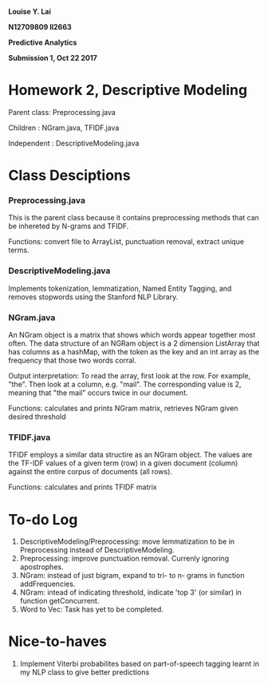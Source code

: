 **Louise Y. Lai**

**N12709809 ll2663**

**Predictive Analytics**

**Submission 1, Oct 22 2017**

# Homework 2, Descriptive Modeling
Parent class: Preprocessing.java

Children    : NGram.java, TFIDF.java

Independent : DescriptiveModeling.java

# Class Desciptions

### Preprocessing.java
This is the parent class because it contains preprocessing methods that can be inhereted by N-grams and TFIDF.

Functions: convert file to ArrayList, punctuation removal, extract unique terms.

### DescriptiveModeling.java
Implements tokenization, lemmatization, Named Entity Tagging, and removes stopwords using the Stanford NLP Library.

### NGram.java
An NGram object is a matrix that shows which words appear together most often. The data structure of an NGRam object is a 2 dimension ListArray that has columns as a hashMap, with the token as the key and an int array as the frequency that those two words corral.

Output interpretation: To read the array, first look at the row. For example, "the". Then look at a column, e.g. "mail". The corresponding value is 2, meaning that "the mail" occurs twice in our document.

Functions: calculates and prints NGram matrix, retrieves NGram given desired threshold

### TFIDF.java
TFIDF employs a similar data structire as an NGram object. The values are the TF-IDF values of a given term (row) in a given document (column) against the entire corpus of documents (all rows).

Functions: calculates and prints TFIDF matrix

# To-do Log
1. DescriptiveModeling/Preprocessing: move lemmatization to be in Preprocessing instead of DescriptiveModeling.
2. Preprocessing: improve punctuation removal. Currenly ignoring apostrophes.
3. NGram: instead of just bigram, expand to tri- to n- grams in function addFrequencies.
4. NGram: intead of indicating threshold, indicate 'top 3' (or similar) in function getConcurrent.
5. Word to Vec: Task has yet to be completed.

# Nice-to-haves
1. Implement Viterbi probabilites based on part-of-speech tagging learnt in my NLP class to give better predictions
